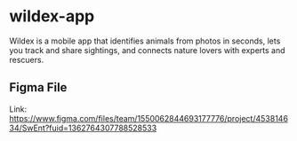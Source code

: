# wildex-app
Wildex is a mobile app that identifies animals from photos in seconds, lets you track and share sightings, and connects nature lovers with experts and rescuers.

## Figma File
Link: https://www.figma.com/files/team/1550062844693177776/project/453814634/SwEnt?fuid=1362764307788528533
